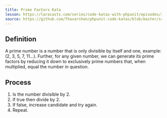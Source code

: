 ```yaml
---
title: Prime Factors Kata
lesson: https://laracasts.com/series/code-katas-with-phpunit/episodes/3
source: https://github.com/Thavarshan/phpunit-code-katas/blob/master/src/Katas/PrimeFactors.php
---
```


## Definition

A prime number is a number that is only divisible by itself and one, example:  (2, 3, 5, 7, 11...). Further, for any given number, we can generate its prime factors by reducing it down to exclusively prime numbers that, when multiplied, equal the number in question.

## Process

1. Is the number divisible by 2.
2. If true then divide by 2.
3. If false, increase candidate and try again.
4. Repeat.
